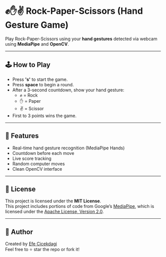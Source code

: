 # ✊✋✌️ Rock-Paper-Scissors (Hand Gesture Game)

Play Rock-Paper-Scissors using your **hand gestures** detected via webcam using **MediaPipe** and **OpenCV**.

---

## 🕹️ How to Play

- Press **'s'** to start the game.
- Press **space** to begin a round.
- After a 3-second countdown, show your hand gesture:
  - ✊ = Rock
  - ✋ = Paper
  - ✌️ = Scissor
- First to 3 points wins the game.

---

## 🎥 Features

- Real-time hand gesture recognition (MediaPipe Hands)
- Countdown before each move
- Live score tracking
- Random computer moves
- Clean OpenCV interface

---

## 📄 License

This project is licensed under the **MIT License**.  
This project includes portions of code from Google’s [MediaPipe](https://github.com/google/mediapipe),
which is licensed under the [Apache License, Version 2.0](https://www.apache.org/licenses/LICENSE-2.0).

---

## 👤 Author

Created by [Efe Cicekdagi](https://github.com/EfeCicekdagi)  
Feel free to ⭐ star the repo or fork it!
